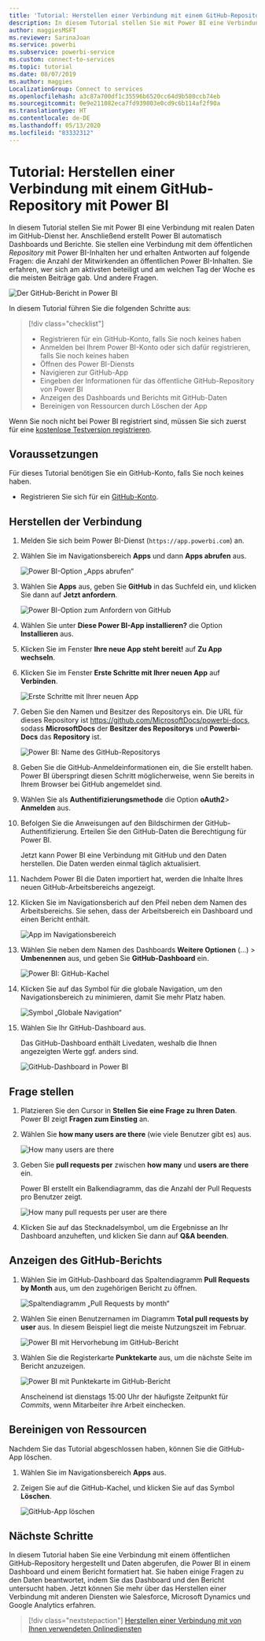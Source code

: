 ```yaml
---
title: 'Tutorial: Herstellen einer Verbindung mit einem GitHub-Repository mit Power BI'
description: In diesem Tutorial stellen Sie mit Power BI eine Verbindung mit realen Daten im GitHub-Dienst her. Anschließend erstellt Power BI automatisch Dashboards und Berichte.
author: maggiesMSFT
ms.reviewer: SarinaJoan
ms.service: powerbi
ms.subservice: powerbi-service
ms.custom: connect-to-services
ms.topic: tutorial
ms.date: 08/07/2019
ms.author: maggies
LocalizationGroup: Connect to services
ms.openlocfilehash: a3c87a700df1c35596b6520cc64d9b580ccb74eb
ms.sourcegitcommit: 0e9e211082eca7fd939803e0cd9c6b114af2f90a
ms.translationtype: HT
ms.contentlocale: de-DE
ms.lasthandoff: 05/13/2020
ms.locfileid: "83332312"
---
```

# <a name="tutorial-connect-to-a-github-repo-with-power-bi"></a>Tutorial: Herstellen einer Verbindung mit einem GitHub-Repository mit Power BI
In diesem Tutorial stellen Sie mit Power BI eine Verbindung mit realen Daten im GitHub-Dienst her. Anschließend erstellt Power BI automatisch Dashboards und Berichte. Sie stellen eine Verbindung mit dem öffentlichen *Repository* mit Power BI-Inhalten her und erhalten Antworten auf folgende Fragen: die Anzahl der Mitwirkenden an öffentlichen Power BI-Inhalten. Sie erfahren, wer sich am aktivsten beteiligt und am welchen Tag der Woche es die meisten Beiträge gab. Und andere Fragen. 

![Der GitHub-Bericht in Power BI](media/service-tutorial-connect-to-github/power-bi-github-app-tutorial-punch-card.png)

In diesem Tutorial führen Sie die folgenden Schritte aus:

> [!div class="checklist"]
> * Registrieren für ein GitHub-Konto, falls Sie noch keines haben 
> * Anmelden bei Ihrem Power BI-Konto oder sich dafür registrieren, falls Sie noch keines haben
> * Öffnen des Power BI-Diensts
> * Navigieren zur GitHub-App
> * Eingeben der Informationen für das öffentliche GitHub-Repository von Power BI
> * Anzeigen des Dashboards und Berichts mit GitHub-Daten
> * Bereinigen von Ressourcen durch Löschen der App

Wenn Sie noch nicht bei Power BI registriert sind, müssen Sie sich zuerst für eine [kostenlose Testversion registrieren](https://app.powerbi.com/signupredirect?pbi_source=web).

## <a name="prerequisites"></a>Voraussetzungen

Für dieses Tutorial benötigen Sie ein GitHub-Konto, falls Sie noch keines haben. 

- Registrieren Sie sich für ein [GitHub-Konto](https://docs.microsoft.com/contribute/get-started-setup-github).


## <a name="how-to-connect"></a>Herstellen der Verbindung
1. Melden Sie sich beim Power BI-Dienst (`https://app.powerbi.com`) an. 
2. Wählen Sie im Navigationsbereich **Apps** und dann **Apps abrufen** aus.
   
   ![Power BI-Option „Apps abrufen“](media/service-tutorial-connect-to-github/power-bi-github-app-tutorial.png) 

3. Wählen Sie **Apps** aus, geben Sie **GitHub** in das Suchfeld ein, und klicken Sie dann auf **Jetzt anfordern**.
   
   ![Power BI-Option zum Anfordern von GitHub](media/service-tutorial-connect-to-github/power-bi-github-app-tutorial-app-source.png) 

4. Wählen Sie unter **Diese Power BI-App installieren?** die Option **Installieren** aus.
5. Klicken Sie im Fenster **Ihre neue App steht bereit!** auf **Zu App wechseln**.
6. Klicken Sie im Fenster **Erste Schritte mit Ihrer neuen App** auf **Verbinden**.

    ![Erste Schritte mit Ihrer neuen App](media/service-tutorial-connect-to-github/power-bi-new-app-connect-get-started.png)

7. Geben Sie den Namen und Besitzer des Repositorys ein. Die URL für dieses Repository ist https://github.com/MicrosoftDocs/powerbi-docs, sodass **MicrosoftDocs** der **Besitzer des Repositorys** und **Powerbi-Docs** das **Repository** ist. 
   
    ![Power BI: Name des GitHub-Repositorys](media/service-tutorial-connect-to-github/power-bi-github-app-tutorial-connect.png)

5. Geben Sie die GitHub-Anmeldeinformationen ein, die Sie erstellt haben. Power BI überspringt diesen Schritt möglicherweise, wenn Sie bereits in Ihrem Browser bei GitHub angemeldet sind. 

6. Wählen Sie als **Authentifizierungsmethode** die Option **oAuth2**\> **Anmelden** aus.

7. Befolgen Sie die Anweisungen auf den Bildschirmen der GitHub-Authentifizierung. Erteilen Sie den GitHub-Daten die Berechtigung für Power BI.
   
   Jetzt kann Power BI eine Verbindung mit GitHub und den Daten herstellen.  Die Daten werden einmal täglich aktualisiert.

8. Nachdem Power BI die Daten importiert hat, werden die Inhalte Ihres neuen GitHub-Arbeitsbereichs angezeigt. 
9. Klicken Sie im Navigationsberich auf den Pfeil neben dem Namen des Arbeitsbereichs. Sie sehen, dass der Arbeitsbereich ein Dashboard und einen Bericht enthält. 

    ![App im Navigationsbereich](media/service-tutorial-connect-to-github/power-bi-github-app-tutorial-left-nav-expanded.png)

10. Wählen Sie neben dem Namen des Dashboards **Weitere Optionen** (...) > **Umbenennen** aus, und geben Sie **GitHub-Dashboard** ein.
 
    ![Power BI: GitHub-Kachel](media/service-tutorial-connect-to-github/power-bi-github-app-tutorial-left-nav.png) 

8. Klicken Sie auf das Symbol für die globale Navigation, um den Navigationsbereich zu minimieren, damit Sie mehr Platz haben.

    ![Symbol „Globale Navigation“](media/service-tutorial-connect-to-github/power-bi-global-navigation-icon.png)

10. Wählen Sie Ihr GitHub-Dashboard aus.
    
    Das GitHub-Dashboard enthält Livedaten, weshalb die Ihnen angezeigten Werte ggf. anders sind.

    ![GitHub-Dashboard in Power BI](media/service-tutorial-connect-to-github/power-bi-github-app-tutorial-new-dashboard.png)

    

## <a name="ask-a-question"></a>Frage stellen

1. Platzieren Sie den Cursor in **Stellen Sie eine Frage zu Ihren Daten**. Power BI zeigt **Fragen zum Einstieg** an. 

1. Wählen Sie **how many users are there** (wie viele Benutzer gibt es) aus.
 
    ![How many users are there](media/service-tutorial-connect-to-github/power-bi-github-app-tutorial-qna-how-many-users.png)

13. Geben Sie **pull requests per** zwischen **how many** und **users are there** ein. 

     Power BI erstellt ein Balkendiagramm, das die Anzahl der Pull Requests pro Benutzer zeigt.

    ![How many pull requests per user are there](media/service-tutorial-connect-to-github/power-bi-github-app-tutorial-qna-how-many-prs.png)


13. Klicken Sie auf das Stecknadelsymbol, um die Ergebnisse an Ihr Dashboard anzuheften, und klicken Sie dann auf **Q&A beenden**.

## <a name="view-the-github-report"></a>Anzeigen des GitHub-Berichts 

1. Wählen Sie im GitHub-Dashboard das Spaltendiagramm **Pull Requests by Month** aus, um den zugehörigen Bericht zu öffnen.

    ![Spaltendiagramm „Pull Requests by month“](media/service-tutorial-connect-to-github/power-bi-github-app-tutorial-column-chart.png)

2. Wählen Sie einen Benutzernamen im Diagramm **Total pull requests by user** aus. In diesem Beispiel liegt die meiste Nutzungszeit im Februar.

    ![Power BI mit Hervorhebung im GitHub-Bericht](media/service-tutorial-connect-to-github/power-bi-github-app-tutorial-cross-filter-total-prs.png)

3. Wählen Sie die Registerkarte **Punktekarte** aus, um die nächste Seite im Bericht anzuzeigen. 
 
    ![Power BI mit Punktekarte im GitHub-Bericht](media/service-tutorial-connect-to-github/power-bi-github-app-tutorial-tues-3pm.png)

    Anscheinend ist dienstags 15:00 Uhr der häufigste Zeitpunkt für *Commits*, wenn Mitarbeiter ihre Arbeit einchecken.

## <a name="clean-up-resources"></a>Bereinigen von Ressourcen

Nachdem Sie das Tutorial abgeschlossen haben, können Sie die GitHub-App löschen. 

1. Wählen Sie im Navigationsbereich **Apps** aus.
2. Zeigen Sie auf die GitHub-Kachel, und klicken Sie auf das Symbol **Löschen**.

    ![GitHub-App löschen](media/service-tutorial-connect-to-github/power-bi-github-app-tutorial-delete.png)

## <a name="next-steps"></a>Nächste Schritte

In diesem Tutorial haben Sie eine Verbindung mit einem öffentlichen GitHub-Repository hergestellt und Daten abgerufen, die Power BI in einem Dashboard und einem Bericht formatiert hat. Sie haben einige Fragen zu den Daten beantwortet, indem Sie das Dashboard und den Bericht untersucht haben. Jetzt können Sie mehr über das Herstellen einer Verbindung mit anderen Diensten wie Salesforce, Microsoft Dynamics und Google Analytics erfahren. 
 
> [!div class="nextstepaction"]
> [Herstellen einer Verbindung mit von Ihnen verwendeten Onlinediensten](service-connect-to-services.md)


